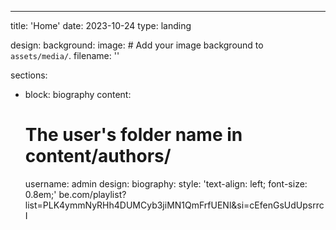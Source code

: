 ---
title: 'Home'
date: 2023-10-24
type: landing

design:
  background:
    image:
      # Add your image background to `assets/media/`.
      filename: ''

sections:
  - block: biography
    content:
      # The user's folder name in content/authors/
      username: admin
    design:
      biography:
        style: 'text-align: left; font-size: 0.8em;'
  be.com/playlist?list=PLK4ymmNyRHh4DUMCyb3jiMN1QmFrfUENl&si=cEfenGsUdUpsrrcI

